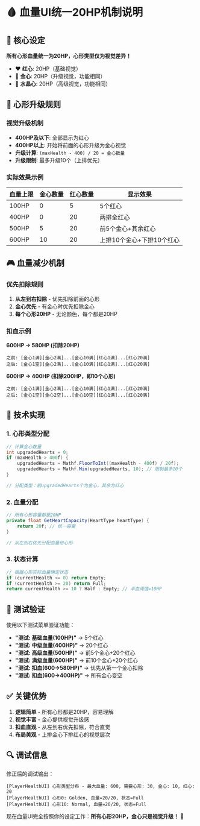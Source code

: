 # 🩸 血量UI统一20HP机制说明

## 🎯 核心设定

**所有心形血量统一为20HP，心形类型仅为视觉差异！**

- ❤️ **红心**: 20HP（基础视觉）
- 💛 **金心**: 20HP（升级视觉，功能相同）
- 💎 **水晶心**: 20HP（高级视觉，功能相同）

## 📐 心形升级规则

### 视觉升级机制
- **400HP及以下**: 全部显示为红心
- **400HP以上**: 开始将前面的心形升级为金心视觉
- **升级计算**: `(maxHealth - 400) / 20 = 金心数量`
- **升级限制**: 最多升级10个（上排优先）

### 实际效果示例

| 血量上限 | 金心数量 | 红心数量 | 显示效果 |
|---------|---------|---------|---------|
| 100HP   | 0       | 5       | 5个红心 |
| 400HP   | 0       | 20      | 两排全红心 |
| 500HP   | 5       | 20      | 前5个金心+其余红心 |
| 600HP   | 10      | 20      | 上排10个金心+下排10个红心 |

## 🎮 血量减少机制

### 优先扣除规则
1. **从左到右扣除** - 优先扣除前面的心形
2. **金心优先** - 有金心时优先扣除金心
3. **每个心形20HP** - 无论颜色，每个都是20HP

### 扣血示例

**600HP → 580HP (扣除20HP)**
```
之前: [金心1满][金心2满]...[金心10满][红心1满]...[红心20满]
之后: [金心1空][金心2满]...[金心10满][红心1满]...[红心20满]
```

**600HP → 400HP (扣除200HP，即10个心形)**
```
之前: [金心1满][金心2满]...[金心10满][红心1满]...[红心20满]
之后: [金心1空][金心2空]...[金心10空][红心1满]...[红心20满]
```

## 🔧 技术实现

### 1. 心形类型分配
```csharp
// 计算金心数量
int upgradedHearts = 0;
if (maxHealth > 400f) {
    upgradedHearts = Mathf.FloorToInt((maxHealth - 400f) / 20f);
    upgradedHearts = Mathf.Min(upgradedHearts, 10); // 限制最多10个
}

// 分配类型：前upgradedHearts个为金心，其余为红心
```

### 2. 血量分配
```csharp
// 所有心形容量都是20HP
private float GetHeartCapacity(HeartType heartType) {
    return 20f; // 统一容量
}

// 从左到右优先分配血量给心形
```

### 3. 状态计算
```csharp
// 根据心形实际血量确定状态
if (currentHealth <= 0) return Empty;
if (currentHealth >= 20) return Full;
return currentHealth >= 10 ? Half : Empty; // 半血阈值=10HP
```

## 🧪 测试验证

使用以下测试菜单验证功能：

- **"测试: 基础血量(100HP)"** → 5个红心
- **"测试: 中级血量(400HP)"** → 20个红心
- **"测试: 高级血量(500HP)"** → 前5个金心+20个红心
- **"测试: 满级血量(600HP)"** → 前10个金心+20个红心
- **"测试: 扣血(600→580HP)"** → 优先从第一个金心扣除
- **"测试: 扣血(600→400HP)"** → 所有金心变空

## ✅ 关键优势

1. **逻辑简单** - 所有心形都是20HP，容易理解
2. **视觉丰富** - 金心提供视觉升级感
3. **扣血直观** - 从左到右优先扣除，符合直觉
4. **布局美观** - 上排金心下排红心的视觉层次

## 🔍 调试信息

修正后的调试输出：
```
[PlayerHealthUI] 心形类型分布 - 最大血量: 600, 需要心形: 30, 金心: 10, 红心: 20
[PlayerHealthUI] 心形0: Golden, 血量=20/20, 状态=Full
[PlayerHealthUI] 心形10: Normal, 血量=20/20, 状态=Full
```

现在血量UI完全按照你的设定工作：**所有心形20HP，金心只是视觉升级！** 🎉 